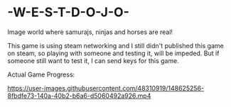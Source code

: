 # -W-E-S-T-D-O-J-O-
Image world where samurajs, ninjas and horses are real!

This game is using steam networking and I still didn't published this game on steam, so playing with someone and testing it, will be impeded.
But if someone still want to test it, I can send keys for this game.

Actual Game Progress:

https://user-images.githubusercontent.com/48310919/148625256-8fbdfe73-140a-40b2-b6a6-d5060492a926.mp4

